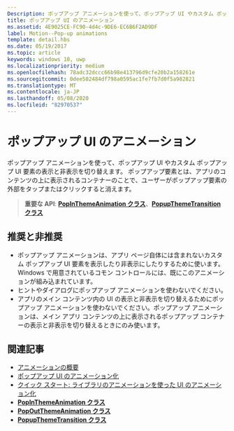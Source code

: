 ```yaml
---
Description: ポップアップ アニメーションを使って、ポップアップ UI やカスタム ポップアップ UI 要素の表示と非表示を切り替えます。 ポップアップ要素とは、アプリのコンテンツの上に表示されるコンテナーのことで、ユーザーがポップアップ要素の外部をタップまたはクリックすると消えます。
title: ポップアップ UI のアニメーション
ms.assetid: 4E9025CE-FC90-4d4c-9DE6-EC6B6F2AD9DF
label: Motion--Pop-up animations
template: detail.hbs
ms.date: 05/19/2017
ms.topic: article
keywords: windows 10, uwp
ms.localizationpriority: medium
ms.openlocfilehash: 78adc32dccc66b98e413796d9cfe20b2a158261e
ms.sourcegitcommit: 0dee502484df798a0595ac1fe7fb7d0f5a982821
ms.translationtype: MT
ms.contentlocale: ja-JP
ms.lasthandoff: 05/08/2020
ms.locfileid: "82970537"
---
```

# <a name="pop-up-ui-animations"></a>ポップアップ UI のアニメーション



ポップアップ アニメーションを使って、ポップアップ UI やカスタム ポップアップ UI 要素の表示と非表示を切り替えます。 ポップアップ要素とは、アプリのコンテンツの上に表示されるコンテナーのことで、ユーザーがポップアップ要素の外部をタップまたはクリックすると消えます。

> **重要な API**: [**PopInThemeAnimation クラス**](https://docs.microsoft.com/uwp/api/Windows.UI.Xaml.Media.Animation.PopInThemeAnimation)、[**PopupThemeTransition クラス**](https://docs.microsoft.com/uwp/api/Windows.UI.Xaml.Media.Animation.PopupThemeTransition)


## <a name="dos-and-donts"></a>推奨と非推奨


-   ポップアップ アニメーションは、アプリ ページ自体には含まれないカスタム ポップアップ UI 要素を表示したり非表示にしたりするために使います。 Windows で用意されているコモン コントロールには、既にこのアニメーションが組み込まれています。
-   ヒントやダイアログにポップアップ アニメーションを使わないでください。
-   アプリのメイン コンテンツ内の UI の表示と非表示を切り替えるためにポップアップ アニメーションを使わないでください。ポップアップ アニメーションは、メイン アプリ コンテンツの上に表示されるポップアップ コンテナーの表示と非表示を切り替えるときにのみ使います。

## <a name="related-articles"></a>関連記事

* [アニメーションの概要](https://docs.microsoft.com/windows/uwp/graphics/animations-overview)
* [ポップアップ UI のアニメーション化](https://docs.microsoft.com/previous-versions/windows/apps/jj649433(v=win.10))
* [クイック スタート: ライブラリのアニメーションを使った UI のアニメーション化](https://docs.microsoft.com/previous-versions/windows/apps/hh452703(v=win.10))
* [**PopInThemeAnimation クラス**](https://docs.microsoft.com/uwp/api/Windows.UI.Xaml.Media.Animation.PopInThemeAnimation)
* [**PopOutThemeAnimation クラス**](https://docs.microsoft.com/uwp/api/Windows.UI.Xaml.Media.Animation.PopOutThemeAnimation)
* [**PopupThemeTransition クラス**](https://docs.microsoft.com/uwp/api/Windows.UI.Xaml.Media.Animation.PopupThemeTransition)

 

 




